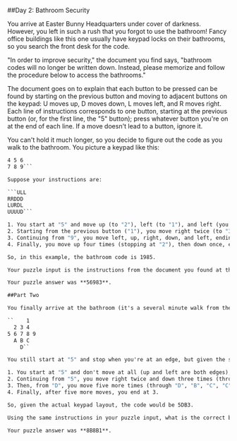 ##Day 2: Bathroom Security

You arrive at Easter Bunny Headquarters under cover of darkness. However, you left in such a rush that you forgot to use the bathroom! Fancy office buildings like this one usually have keypad locks on their bathrooms, so you search the front desk for the code.

"In order to improve security," the document you find says, "bathroom codes will no longer be written down. Instead, please memorize and follow the procedure below to access the bathrooms."

The document goes on to explain that each button to be pressed can be found by starting on the previous button and moving to adjacent buttons on the keypad: U moves up, D moves down, L moves left, and R moves right. Each line of instructions corresponds to one button, starting at the previous button (or, for the first line, the "5" button); press whatever button you're on at the end of each line. If a move doesn't lead to a button, ignore it.

You can't hold it much longer, so you decide to figure out the code as you walk to the bathroom. You picture a keypad like this:

```1 2 3
4 5 6
7 8 9```

Suppose your instructions are:

```ULL
RRDDD
LURDL
UUUUD```

1. You start at "5" and move up (to "2"), left (to "1"), and left (you can't, and stay on "1"), so the first button is 1. 
2. Starting from the previous button ("1"), you move right twice (to "3") and then down three times (stopping at "9" after two moves and ignoring the third), ending up with 9.
3. Continuing from "9", you move left, up, right, down, and left, ending with 8.
4. Finally, you move up four times (stopping at "2"), then down once, ending with 5.

So, in this example, the bathroom code is 1985.

Your puzzle input is the instructions from the document you found at the front desk. What is the bathroom code?

Your puzzle answer was **56983**.

##Part Two

You finally arrive at the bathroom (it's a several minute walk from the lobby so visitors can behold the many fancy conference rooms and water coolers on this floor) and go to punch in the code. Much to your bladder's dismay, the keypad is not at all like you imagined it. Instead, you are confronted with the result of hundreds of man-hours of bathroom-keypad-design meetings:

``    1
  2 3 4
5 6 7 8 9
  A B C
    D``

You still start at "5" and stop when you're at an edge, but given the same instructions as above, the outcome is very different:

1. You start at "5" and don't move at all (up and left are both edges), ending at 5.
2. Continuing from "5", you move right twice and down three times (through "6", "7", "B", "D", "D"), ending at D.
3. Then, from "D", you move five more times (through "D", "B", "C", "C", "B"), ending at B.
4. Finally, after five more moves, you end at 3.

So, given the actual keypad layout, the code would be 5DB3.

Using the same instructions in your puzzle input, what is the correct bathroom code?

Your puzzle answer was **8B8B1**.
